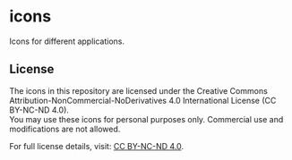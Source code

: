 # icons
Icons for different applications. 

## License
The icons in this repository are licensed under the Creative Commons Attribution-NonCommercial-NoDerivatives 4.0 International License (CC BY-NC-ND 4.0).  
You may use these icons for personal purposes only. Commercial use and modifications are not allowed.

For full license details, visit: [CC BY-NC-ND 4.0](https://creativecommons.org/licenses/by-nc-nd/4.0/legalcode).
